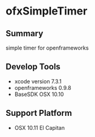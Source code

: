 # ofxSimpleTimer

## Summary

simple timer for openframeworks

## Develop Tools

* xcode version 7.3.1
* openframeworks 0.9.8
* BaseSDK OSX 10.10

## Support Platform

* OSX 10.11 El Capitan